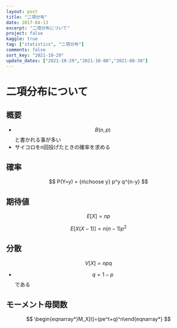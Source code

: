 ```yaml
---
layout: post
title: "二項分布"
date: 2017-04-13
excerpt: "二項分布について"
project: false
kaggle: true
tag: ["statistics", "二項分布"]
comments: false
sort_key: "2021-10-29"
update_dates: ["2021-10-29","2021-10-08","2021-08-30"]
---
```


# 二項分布について

## 概要
 - $$B(n, p)$$と書かれる事が多い
 - サイコロをn回投げたときの確率を求める

## 確率

$$
P(Y=y) = {n\choose y} p^y q^{n-y}
$$

## 期待値

$$
E[X] = np
$$

$$
E[X(X-1)] = n(n-1)p^2
$$

## 分散

$$
V[X] = npq
$$

 - $$q = 1-p$$である

## モーメント母関数

$$
\begin{eqnarray*}M_X[t]=(pe^t+q)^n\end{eqnarray*}
$$
